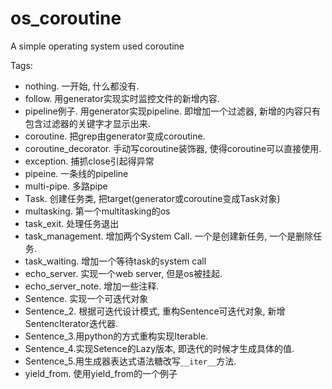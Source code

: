 # os_coroutine
A simple operating system used coroutine

Tags:
- nothing. 一开始, 什么都没有.
- follow. 用generator实现实时监控文件的新增内容.
- pipeline例子. 用generator实现pipeline. 即增加一个过滤器, 新增的内容只有包含过滤器的关键字才显示出来.
- coroutine. 把grep由generator变成coroutine.
- coroutine_decorator. 手动写coroutine装饰器, 使得coroutine可以直接使用.
- exception. 捕抓close引起得异常
- pipeine. 一条线的pipeline
- multi-pipe. 多路pipe
- Task. 创建任务类, 把target(generator或coroutine变成Task对象)
- multasking. 第一个multitasking的os
- task_exit. 处理任务退出
- task_management. 增加两个System Call. 一个是创建新任务, 一个是删除任务.
- task_waiting. 增加一个等待task的system call
- echo_server. 实现一个web server, 但是os被挂起.
- echo_server_note. 增加一些注释.
- Sentence. 实现一个可迭代对象
- Sentence_2. 根据可迭代设计模式, 重构Sentence可迭代对象, 新增SentencIterator迭代器.
- Sentence_3.用python的方式重构实现Iterable. 
- Sentence_4.实现Setence的Lazy版本, 即迭代的时候才生成具体的值. 
- Sentence_5.用生成器表达式语法糖改写```__iter__```方法. 
- yield_from. 使用yield_from的一个例子
